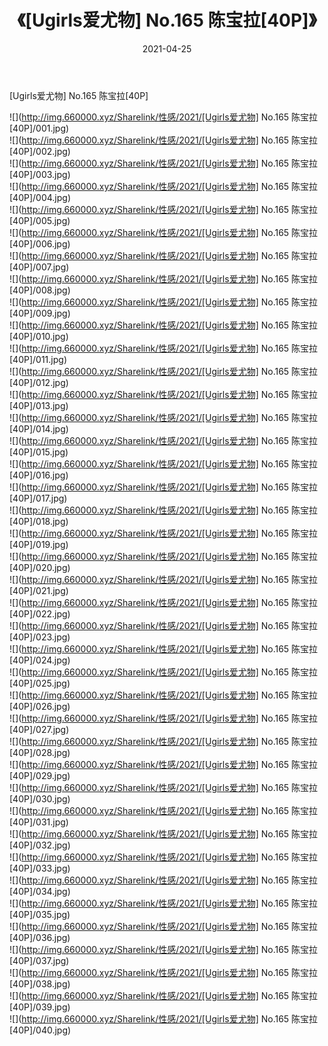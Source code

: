 ﻿---
layout: post
title:  《[Ugirls爱尤物] No.165 陈宝拉[40P]》
date:   2021-04-25
img: http://img.660000.xyz/Sharelink/性感/2021/[Ugirls爱尤物] No.165 陈宝拉[40P]/000.jpg
categories: [美女, 清纯, 唯美]
---

[Ugirls爱尤物] No.165 陈宝拉[40P]

  ![](http://img.660000.xyz/Sharelink/性感/2021/[Ugirls爱尤物] No.165 陈宝拉[40P]/001.jpg) <br> ![](http://img.660000.xyz/Sharelink/性感/2021/[Ugirls爱尤物] No.165 陈宝拉[40P]/002.jpg) <br> ![](http://img.660000.xyz/Sharelink/性感/2021/[Ugirls爱尤物] No.165 陈宝拉[40P]/003.jpg) <br> ![](http://img.660000.xyz/Sharelink/性感/2021/[Ugirls爱尤物] No.165 陈宝拉[40P]/004.jpg) <br> ![](http://img.660000.xyz/Sharelink/性感/2021/[Ugirls爱尤物] No.165 陈宝拉[40P]/005.jpg) <br> ![](http://img.660000.xyz/Sharelink/性感/2021/[Ugirls爱尤物] No.165 陈宝拉[40P]/006.jpg) <br> ![](http://img.660000.xyz/Sharelink/性感/2021/[Ugirls爱尤物] No.165 陈宝拉[40P]/007.jpg) <br> ![](http://img.660000.xyz/Sharelink/性感/2021/[Ugirls爱尤物] No.165 陈宝拉[40P]/008.jpg) <br> ![](http://img.660000.xyz/Sharelink/性感/2021/[Ugirls爱尤物] No.165 陈宝拉[40P]/009.jpg) <br> ![](http://img.660000.xyz/Sharelink/性感/2021/[Ugirls爱尤物] No.165 陈宝拉[40P]/010.jpg) <br> ![](http://img.660000.xyz/Sharelink/性感/2021/[Ugirls爱尤物] No.165 陈宝拉[40P]/011.jpg) <br> ![](http://img.660000.xyz/Sharelink/性感/2021/[Ugirls爱尤物] No.165 陈宝拉[40P]/012.jpg) <br> ![](http://img.660000.xyz/Sharelink/性感/2021/[Ugirls爱尤物] No.165 陈宝拉[40P]/013.jpg) <br> ![](http://img.660000.xyz/Sharelink/性感/2021/[Ugirls爱尤物] No.165 陈宝拉[40P]/014.jpg) <br> ![](http://img.660000.xyz/Sharelink/性感/2021/[Ugirls爱尤物] No.165 陈宝拉[40P]/015.jpg) <br> ![](http://img.660000.xyz/Sharelink/性感/2021/[Ugirls爱尤物] No.165 陈宝拉[40P]/016.jpg) <br> ![](http://img.660000.xyz/Sharelink/性感/2021/[Ugirls爱尤物] No.165 陈宝拉[40P]/017.jpg) <br> ![](http://img.660000.xyz/Sharelink/性感/2021/[Ugirls爱尤物] No.165 陈宝拉[40P]/018.jpg) <br> ![](http://img.660000.xyz/Sharelink/性感/2021/[Ugirls爱尤物] No.165 陈宝拉[40P]/019.jpg) <br> ![](http://img.660000.xyz/Sharelink/性感/2021/[Ugirls爱尤物] No.165 陈宝拉[40P]/020.jpg) <br> ![](http://img.660000.xyz/Sharelink/性感/2021/[Ugirls爱尤物] No.165 陈宝拉[40P]/021.jpg) <br> ![](http://img.660000.xyz/Sharelink/性感/2021/[Ugirls爱尤物] No.165 陈宝拉[40P]/022.jpg) <br> ![](http://img.660000.xyz/Sharelink/性感/2021/[Ugirls爱尤物] No.165 陈宝拉[40P]/023.jpg) <br> ![](http://img.660000.xyz/Sharelink/性感/2021/[Ugirls爱尤物] No.165 陈宝拉[40P]/024.jpg) <br> ![](http://img.660000.xyz/Sharelink/性感/2021/[Ugirls爱尤物] No.165 陈宝拉[40P]/025.jpg) <br> ![](http://img.660000.xyz/Sharelink/性感/2021/[Ugirls爱尤物] No.165 陈宝拉[40P]/026.jpg) <br> ![](http://img.660000.xyz/Sharelink/性感/2021/[Ugirls爱尤物] No.165 陈宝拉[40P]/027.jpg) <br> ![](http://img.660000.xyz/Sharelink/性感/2021/[Ugirls爱尤物] No.165 陈宝拉[40P]/028.jpg) <br> ![](http://img.660000.xyz/Sharelink/性感/2021/[Ugirls爱尤物] No.165 陈宝拉[40P]/029.jpg) <br> ![](http://img.660000.xyz/Sharelink/性感/2021/[Ugirls爱尤物] No.165 陈宝拉[40P]/030.jpg) <br> ![](http://img.660000.xyz/Sharelink/性感/2021/[Ugirls爱尤物] No.165 陈宝拉[40P]/031.jpg) <br> ![](http://img.660000.xyz/Sharelink/性感/2021/[Ugirls爱尤物] No.165 陈宝拉[40P]/032.jpg) <br> ![](http://img.660000.xyz/Sharelink/性感/2021/[Ugirls爱尤物] No.165 陈宝拉[40P]/033.jpg) <br> ![](http://img.660000.xyz/Sharelink/性感/2021/[Ugirls爱尤物] No.165 陈宝拉[40P]/034.jpg) <br> ![](http://img.660000.xyz/Sharelink/性感/2021/[Ugirls爱尤物] No.165 陈宝拉[40P]/035.jpg) <br> ![](http://img.660000.xyz/Sharelink/性感/2021/[Ugirls爱尤物] No.165 陈宝拉[40P]/036.jpg) <br> ![](http://img.660000.xyz/Sharelink/性感/2021/[Ugirls爱尤物] No.165 陈宝拉[40P]/037.jpg) <br> ![](http://img.660000.xyz/Sharelink/性感/2021/[Ugirls爱尤物] No.165 陈宝拉[40P]/038.jpg) <br> ![](http://img.660000.xyz/Sharelink/性感/2021/[Ugirls爱尤物] No.165 陈宝拉[40P]/039.jpg) <br> ![](http://img.660000.xyz/Sharelink/性感/2021/[Ugirls爱尤物] No.165 陈宝拉[40P]/040.jpg) <br>